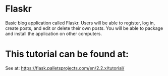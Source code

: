 # Flaskr
Basic blog application called Flaskr. Users will be able to register, log in, create posts, and edit or delete their own posts. You will be able to package and install the application on other computers.

# This tutorial can be found at:
See at: https://flask.palletsprojects.com/en/2.2.x/tutorial/


